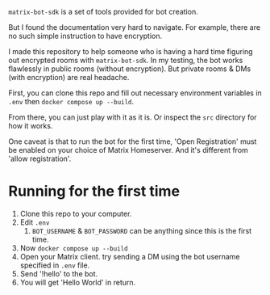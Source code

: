 `matrix-bot-sdk` is a set of tools provided for bot creation. 

But I found the documentation very hard to navigate. 
For example, there are no such simple instruction to have encryption. 

I made this repository to help someone who is having a hard time figuring out encrypted rooms with `matrix-bot-sdk`.
In my testing, the bot works flawlessly in public rooms (without encryption). 
But private rooms & DMs (with encryption) are real headache.

First, you can clone this repo and fill out necessary environment variables in `.env` then `docker compose up --build`.

From there, you can just play with it as it is. Or inspect the `src` directory for how it works. 

One caveat is that to run the bot for the first time, 'Open Registration' must be enabled on your choice of Matrix Homeserver. And it's different from 'allow registration'.

# Running for the first time
1. Clone this repo to your computer. 
1. Edit `.env`
    1. `BOT_USERNAME` & `BOT_PASSWORD` can be anything since this is the first time.
1. Now `docker compose up --build`
1. Open your Matrix client. try sending a DM using the bot username specified in `.env` file.
1. Send '!hello' to the bot. 
1. You will get 'Hello World' in return. 